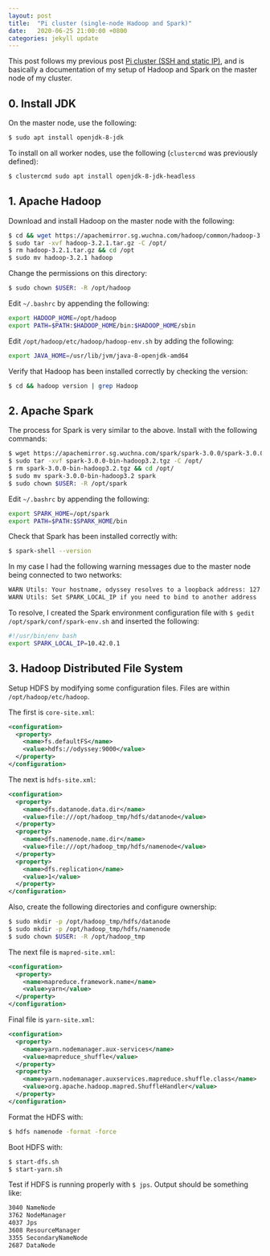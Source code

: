 ```yaml
---
layout: post
title:  "Pi cluster (single-node Hadoop and Spark)"
date:   2020-06-25 21:00:00 +0800
categories: jekyll update
---
```


This post follows my previous post [Pi cluster (SSH and static IP)](https://zyf0717.github.io/jekyll/update/2020/06/24/pi-ssh-ip.html), and is basically a documentation of my setup of Hadoop and Spark on the master node of my cluster.

## 0. Install JDK

On the master node, use the following:

```bash
$ sudo apt install openjdk-8-jdk
```

To install on all worker nodes, use the following (`clustercmd` was previously defined):

```bash
$ clustercmd sudo apt install openjdk-8-jdk-headless
```

## 1. Apache Hadoop

Download and install Hadoop on the master node with the following:

```bash
$ cd && wget https://apachemirror.sg.wuchna.com/hadoop/common/hadoop-3.2.1/hadoop-3.2.1.tar.gz
$ sudo tar -xvf hadoop-3.2.1.tar.gz -C /opt/
$ rm hadoop-3.2.1.tar.gz && cd /opt
$ sudo mv hadoop-3.2.1 hadoop
```

Change the permissions on this directory:

```bash
$ sudo chown $USER: -R /opt/hadoop
```

Edit `~/.bashrc` by appending the following:

```bash
export HADOOP_HOME=/opt/hadoop
export PATH=$PATH:$HADOOP_HOME/bin:$HADOOP_HOME/sbin
```

Edit `/opt/hadoop/etc/hadoop/hadoop-env.sh` by adding the following:

```bash
export JAVA_HOME=/usr/lib/jvm/java-8-openjdk-amd64
```

Verify that Hadoop has been installed correctly by checking the version:

```bash
$ cd && hadoop version | grep Hadoop
```

## 2. Apache Spark

The process for Spark is very similar to the above. Install with the following commands:

```bash
$ wget https://apachemirror.sg.wuchna.com/spark/spark-3.0.0/spark-3.0.0-bin-hadoop3.2.tgz
$ sudo tar -xvf spark-3.0.0-bin-hadoop3.2.tgz -C /opt/
$ rm spark-3.0.0-bin-hadoop3.2.tgz && cd /opt/
$ sudo mv spark-3.0.0-bin-hadoop3.2 spark
$ sudo chown $USER: -R /opt/spark
```

Edit `~/.bashrc` by appending the following:

```bash
export SPARK_HOME=/opt/spark
export PATH=$PATH:$SPARK_HOME/bin
```

Check that Spark has been installed correctly with:

```bash
$ spark-shell --version
```

In my case I had the following warning messages due to the master node being connected to two networks:

```bash
WARN Utils: Your hostname, odyssey resolves to a loopback address: 127.0.1.1; using 10.42.0.1 instead (on interface enp2s0)
WARN Utils: Set SPARK_LOCAL_IP if you need to bind to another address
```

To resolve, I created the Spark environment configuration file with `$ gedit /opt/spark/conf/spark-env.sh` and inserted the following:

```bash
#!/usr/bin/env bash
export SPARK_LOCAL_IP=10.42.0.1
```

## 3. Hadoop Distributed File System

Setup HDFS by modifying some configuration files. Files are within `/opt/hadoop/etc/hadoop`. 

The first is `core-site.xml`:

```xml
<configuration>
  <property>
    <name>fs.defaultFS</name>
    <value>hdfs://odyssey:9000</value>
  </property>
</configuration>
```

The next is `hdfs-site.xml`:

```xml
<configuration>
  <property>
    <name>dfs.datanode.data.dir</name>
    <value>file:///opt/hadoop_tmp/hdfs/datanode</value>
  </property>
  <property>
    <name>dfs.namenode.name.dir</name>
    <value>file:///opt/hadoop_tmp/hdfs/namenode</value>
  </property>
  <property>
    <name>dfs.replication</name>
    <value>1</value>
  </property>
</configuration> 
```

Also, create the following directories and configure ownership:

```bash
$ sudo mkdir -p /opt/hadoop_tmp/hdfs/datanode
$ sudo mkdir -p /opt/hadoop_tmp/hdfs/namenode
$ sudo chown $USER: -R /opt/hadoop_tmp
```

The next file is `mapred-site.xml`:

```xml
<configuration>
  <property>
    <name>mapreduce.framework.name</name>
    <value>yarn</value>
  </property>
</configuration>
```

Final file is `yarn-site.xml`:

```xml
<configuration>
  <property>
    <name>yarn.nodemanager.aux-services</name>
    <value>mapreduce_shuffle</value>
  </property>
  <property>
    <name>yarn.nodemanager.auxservices.mapreduce.shuffle.class</name>  
    <value>org.apache.hadoop.mapred.ShuffleHandler</value>
  </property>
</configuration> 
```

Format the HDFS with:

```bash
$ hdfs namenode -format -force
```

Boot HDFS with:

```bash
$ start-dfs.sh
$ start-yarn.sh
```

Test if HDFS is running properly with `$ jps`. Output should be something like:

```bash
3040 NameNode
3762 NodeManager
4037 Jps
3608 ResourceManager
3355 SecondaryNameNode
2687 DataNode
```

